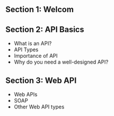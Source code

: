 ## Section 1: Welcom
## Section 2: API Basics
  - What is an API?
  - API Types
  - Importance of API
  - Why do you need a well-designed API?
## Section 3: Web API
  - Web APIs
  - SOAP
  - Other Web API types